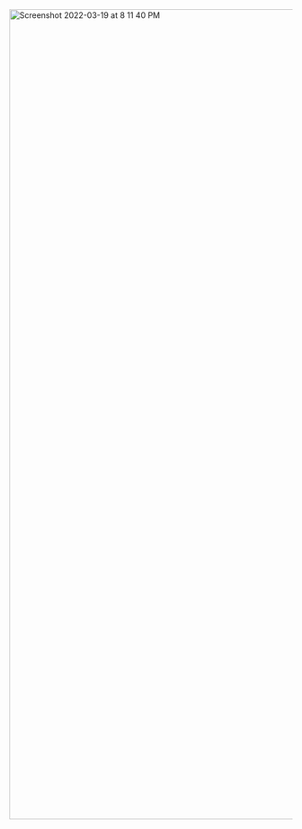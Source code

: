 <img width="1440" alt="Screenshot 2022-03-19 at 8 11 40 PM" src="https://user-images.githubusercontent.com/46635452/159125586-733a541a-64be-4cc2-8f23-27314d63858d.png">
